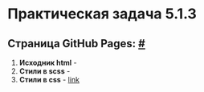 # Практическая задача 5.1.3
## Страница GitHub Pages: [#](#)
1. **Исходник html** - []()
1. **Стили в scss** - []()
1. **Стили в css** - [link]()

